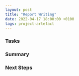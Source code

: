 ```yaml
---
layout: post
title: "Report Writing"
date: 2022-04-17 18:00:00 +0100
tags: project-artefact
---
```


### Tasks


### Summary


### Next Steps
